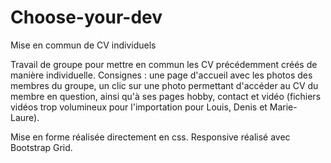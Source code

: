 # Choose-your-dev
Mise en commun de CV individuels

Travail de groupe pour mettre en commun les CV précédemment créés de manière individuelle.
Consignes : une page d'accueil avec les photos des membres du groupe, un clic sur une photo permettant d'accéder au CV du membre en question, ainsi qu'à ses pages hobby, contact et vidéo (fichiers vidéos trop volumineux pour l'importation pour Louis, Denis et Marie-Laure).

Mise en forme réalisée directement en css. Responsive réalisé avec Bootstrap Grid.
